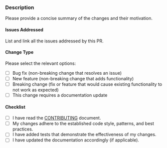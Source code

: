 ### Description

Please provide a concise summary of the changes and their motivation.

#### Issues Addressed

List and link all the issues addressed by this PR.

#### Change Type

Please select the relevant options:

- [ ] Bug fix (non-breaking change that resolves an issue)
- [ ] New feature (non-breaking change that adds functionality)
- [ ] Breaking change (fix or feature that would cause existing functionality to not work as expected)
- [ ] This change requires a documentation update

#### Checklist

- [ ] I have read the [CONTRIBUTING](../CONTRIBUTING.md) document.
- [ ] My changes adhere to the established code style, patterns, and best practices.
- [ ] I have added tests that demonstrate the effectiveness of my changes.
- [ ] I have updated the documentation accordingly (if applicable).
